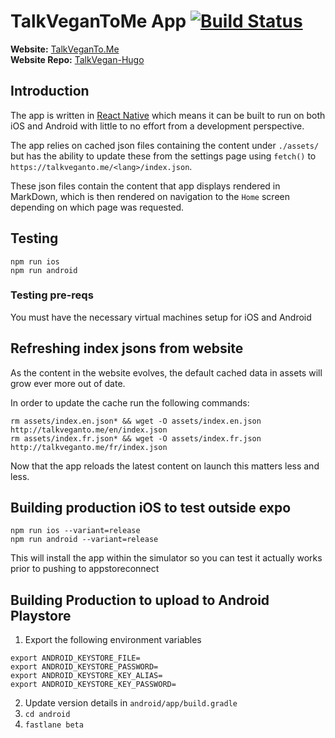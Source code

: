 # TalkVeganToMe App [![Build Status](https://travis-ci.org/talkvegantome/talkvegan-app.svg?branch=master)](https://travis-ci.org/talkvegantome/talkvegan-app)

**Website:** [TalkVeganTo.Me](https://talkveganto.me)  
**Website Repo:** [TalkVegan-Hugo](https://github.com/talkvegantome/talkvegan-hugo)

## Introduction

The app is written in [React Native](https://facebook.github.io/react-native/) which means it can be built to run on both iOS and Android with little to no effort from a development perspective.

The app relies on cached json files containing the content under `./assets/` but has the ability to update these from the settings page using `fetch()` to `https://talkveganto.me/<lang>/index.json`.

These json files contain the content that app displays rendered in MarkDown, which is then rendered on navigation to the `Home` screen depending on which page was requested.

## Testing

```
npm run ios
npm run android
```

### Testing pre-reqs

You must have the necessary virtual machines setup for iOS and Android

## Refreshing index jsons from website

As the content in the website evolves, the default cached data in assets will grow ever more out of date.  

In order to update the cache run the following commands:

```
rm assets/index.en.json* && wget -O assets/index.en.json http://talkveganto.me/en/index.json
rm assets/index.fr.json* && wget -O assets/index.fr.json http://talkveganto.me/fr/index.json
```

Now that the app reloads the latest content on launch this matters less and less.

## Building production iOS to test outside expo

```
npm run ios --variant=release
npm run android --variant=release
```

This will install the app within the simulator so you can test it actually works prior to pushing to appstoreconnect

## Building Production to upload to Android Playstore
1. Export the following environment variables
```
export ANDROID_KEYSTORE_FILE=
export ANDROID_KEYSTORE_PASSWORD=
export ANDROID_KEYSTORE_KEY_ALIAS=
export ANDROID_KEYSTORE_KEY_PASSWORD=
```
2. Update version details in `android/app/build.gradle`
3. `cd android`
4. `fastlane beta`